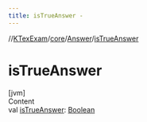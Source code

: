```yaml
---
title: isTrueAnswer -
---
```

//[KTexExam](../../index.md)/[core](../index.md)/[Answer](index.md)/[isTrueAnswer](is-true-answer.md)



# isTrueAnswer  
[jvm]  
Content  
val [isTrueAnswer](is-true-answer.md): [Boolean](https://kotlinlang.org/api/latest/jvm/stdlib/kotlin/-boolean/index.html)  



